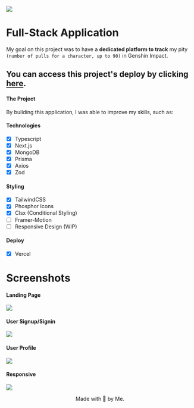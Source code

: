 ![](header)

# Full-Stack Application

My goal on this project was to have a **dedicated platform to track** my pity `(number of pulls for a character, up to 90)` in Genshin Impact.

## You can access this project's deploy by clicking [here](http://genshin-pity-counter.vercel.app/).

#### The Project

By building this application, I was able to improve my skills, such as:

#### Technologies

- [x] Typescript
- [x] Next.js
- [x] MongoDB
- [x] Prisma
- [x] Axios
- [x] Zod

#### Styling

- [x] TailwindCSS
- [x] Phosphor Icons
- [x] Clsx (Conditional Styling)
- [ ] Framer-Motion
- [ ] Responsive Design (WIP)

#### Deploy

- [x] Vercel

# Screenshots

#### Landing Page

![](preview)

#### User Signup/Signin

![](preview)

#### User Profile

![](preview)

#### Responsive

![](preview)

<p align='center'>
Made with 💜 by Me.
</p>
